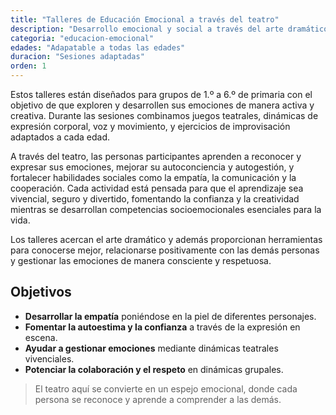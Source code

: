 ```yaml
---
title: "Talleres de Educación Emocional a través del teatro"
description: "Desarrollo emocional y social a través del arte dramático"
categoria: "educacion-emocional"
edades: "Adapatable a todas las edades"
duracion: "Sesiones adaptadas"
orden: 1
---
```


Estos talleres están diseñados para grupos de 1.º a 6.º de primaria con el objetivo de que exploren y desarrollen sus emociones de manera activa y creativa. Durante las sesiones combinamos juegos teatrales, dinámicas de expresión corporal, voz y movimiento, y ejercicios de improvisación adaptados a cada edad.

A través del teatro, las personas participantes aprenden a reconocer y expresar sus emociones, mejorar su autoconciencia y autogestión, y fortalecer habilidades sociales como la empatía, la comunicación y la cooperación. Cada actividad está pensada para que el aprendizaje sea vivencial, seguro y divertido, fomentando la confianza y la creatividad mientras se desarrollan competencias socioemocionales esenciales para la vida.

Los talleres acercan el arte dramático y además proporcionan herramientas para conocerse mejor, relacionarse positivamente con las demás personas y gestionar las emociones de manera consciente y respetuosa.

## Objetivos

- **Desarrollar la empatía** poniéndose en la piel de diferentes personajes.
- **Fomentar la autoestima y la confianza** a través de la expresión en escena.
- **Ayudar a gestionar emociones** mediante dinámicas teatrales vivenciales.
- **Potenciar la colaboración y el respeto** en dinámicas grupales.

> El teatro aquí se convierte en un espejo emocional, donde cada persona se reconoce y aprende a comprender a las demás.
